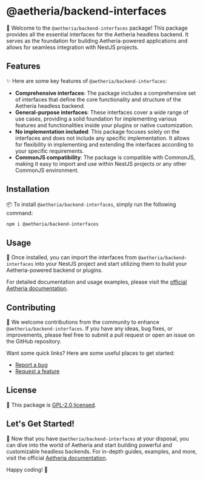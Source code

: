 # @aetheria/backend-interfaces

🚀 Welcome to the `@aetheria/backend-interfaces` package! This package provides all the essential interfaces for the
Aetheria headless backend. It serves as the foundation for building Aetheria-powered applications and allows for
seamless integration with NestJS projects.

## Features

✨ Here are some key features of `@aetheria/backend-interfaces`:

- **Comprehensive interfaces**: The package includes a comprehensive set of interfaces that define the core
  functionality
  and structure of the Aetheria headless backend.
- **General-purpose interfaces**: These interfaces cover a wide range of use cases, providing a solid foundation for
  implementing various features and functionalities inside your plugins or native customization.
- **No implementation included**: This package focuses solely on the interfaces and does not include any specific
  implementation.
  It allows for flexibility in implementing and extending the interfaces according to your specific requirements.
- **CommonJS compatibility**: The package is compatible with CommonJS, making it easy to import and use within NestJS
  projects or any other CommonJS environment.

## Installation

📦 To install `@aetheria/backend-interfaces`, simply run the following command:

```bash installation command
npm i @aetheria/backend-interfaces
```

## Usage

🔧 Once installed, you can import the interfaces from `@aetheria/backend-interfaces` into your NestJS project and start
utilizing them to build your Aetheria-powered backend or plugins.

For detailed documentation and usage examples, please visit the
[official Aetheria documentation](https://aetheria-docs.override.sh/packages/support).

## Contributing

🤝 We welcome contributions from the community to enhance `@aetheria/backend-interfaces`.
If you have any ideas, bug fixes, or improvements, please feel free to submit a pull request or open an issue on the
GitHub repository.

Want some quick links? Here are some useful places to get started:

- [Report a bug](https://github.com/override-sh/aetheria-headless/issues/new?assignees=&labels=bug&projects=&template=bug_report.md&title=%5B%40aetheria%2Fbackend-interfaces%5D%20BUG_TITLE)
- [Request a feature](https://github.com/override-sh/aetheria-headless/issues/new?assignees=&labels=enhancement&projects=&template=feature_request.md&title=%5B%40aetheria%2Fbackend-interfaces%5D%20FEATURE_TITLE)

## License

📜 This package
is [GPL-2.0 licensed](https://github.com/override-sh/aetheria-headless/blob/feature/plugin-loader/LICENSE).

## Let's Get Started!

💪 Now that you have `@aetheria/backend-interfaces` at your disposal, you can dive into the world of Aetheria and start
building powerful and customizable headless backends.
For in-depth guides, examples, and more, visit the
official [Aetheria documentation](https://aetheria-docs.override.sh/).

Happy coding! 🎉

